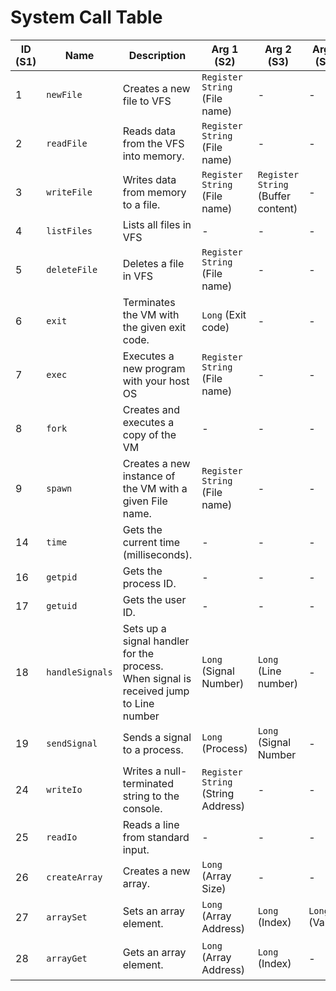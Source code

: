 # System Call Table

| ID (S1) | Name            | Description                                                                           | Arg 1 (S2)                         | Arg 2 (S3)                         | Arg 3 (S4)     | Returns (R2)                   | Notes                                |
|---------|-----------------|---------------------------------------------------------------------------------------|------------------------------------|------------------------------------|----------------|--------------------------------|--------------------------------------|
| 1       | `newFile`       | Creates a new file to VFS                                                             | `Register String` (File name)      | -                                  | -              | -                              |                                      |
| 2       | `readFile`      | Reads data from the VFS into memory.                                                  | `Register String` (File name)      | -                                  | -              | Starting Address of bytes read |                                      |
| 3       | `writeFile`     | Writes data from memory to a file.                                                    | `Register String` (File name)      | `Register String` (Buffer content) | -              | -                              |                                      |
| 4       | `listFiles`     | Lists all files in VFS                                                                | -                                  | -                                  | -              | -                              | Not implemented                      |
| 5       | `deleteFile`    | Deletes a file in VFS                                                                 | `Register String` (File name)      | -                                  | -              | -                              |                                      |
| 6       | `exit`          | Terminates the VM with the given exit code.                                           | `Long` (Exit code)                 | -                                  | -              | -                              |                                      |
| 7       | `exec`          | Executes a new program with your host OS                                              | `Register String` (File name)      | -                                  | -              | -                              |                                      |
| 8       | `fork`          | Creates and executes a copy of the VM                                                 | -                                  | -                                  | -              | -                              | It does not copy the state of the VM |
| 9       | `spawn`         | Creates a new instance of the VM with a given File name.                              | `Register String` (File name)      | -                                  | -              | -                              |                                      |
| 14      | `time`          | Gets the current time (milliseconds).                                                 | -                                  | -                                  | -              | Current Time (milliseconds)    |                                      |
| 16      | `getpid`        | Gets the process ID.                                                                  | -                                  | -                                  | -              | Process ID                     |                                      |
| 17      | `getuid`        | Gets the user ID.                                                                     | -                                  | -                                  | -              | User ID                        |                                      |
| 18      | `handleSignals` | Sets up a signal handler for the process. When signal is received jump to Line number | `Long` (Signal Number)             | `Long` (Line number)               | -              | -                              |                                      |
| 19      | `sendSignal`    | Sends a signal to a process.                                                          | `Long` (Process)                   | `Long` (Signal Number              | -              | -                              |                                      |
| 24      | `writeIo`       | Writes a null-terminated string to the console.                                       | `Register String` (String Address) | -                                  | -              | -                              |                                      |
| 25      | `readIo`        | Reads a line from standard input.                                                     | -                                  | -                                  | -              | String Address                 | Allocates memory for the string.     |
| 26      | `createArray`   | Creates a new array.                                                                  | `Long` (Array Size)                | -                                  | -              | Array Base Address             |                                      |
| 27      | `arraySet`      | Sets an array element.                                                                | `Long` (Array Address)             | `Long` (Index)                     | `Long` (Value) | -                              | Performs bounds checking.            |
| 28      | `arrayGet`      | Gets an array element.                                                                | `Long` (Array Address)             | `Long` (Index)                     | -              | Value                          | Performs bounds checking.            |
